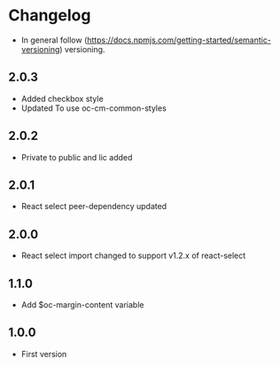 # Changelog

* In general follow (https://docs.npmjs.com/getting-started/semantic-versioning) versioning.

## <next>

## 2.0.3
* Added checkbox style
* Updated To use oc-cm-common-styles

## 2.0.2
* Private to public and lic added

## 2.0.1
* React select peer-dependency updated

## 2.0.0
* React select import changed to support v1.2.x of react-select

## 1.1.0
* Add $oc-margin-content variable

## 1.0.0
* First version
